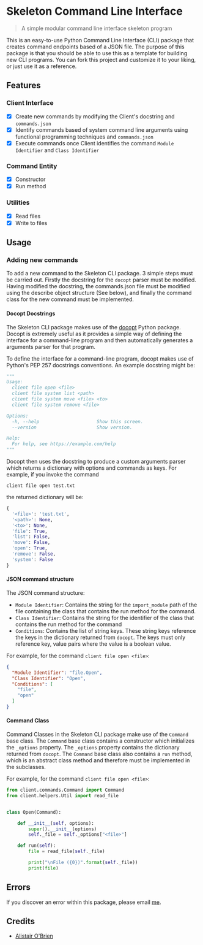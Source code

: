 # Skeleton Command Line Interface

> A simple modular command line interface skeleton program

This is an easy-to-use Python Command Line Interface (CLI) package that creates command endpoints based of a JSON file.
The purpose of this package is that you should be able to use this as a template for building new CLI programs.
You can fork this project and customize it to your liking, or just use it as a reference.

## Features

### Client Interface
- [x] Create new commands by modifying the Client's docstring and `commands.json`
- [x] Identify commands based of system command line arguments using functional programming techniques and `commands.json`
- [x] Execute commands once Client identifies the command `Module Identifier` and `Class Identifier`

### Command Entity
- [x] Constructor
- [x] Run method

### Utilities
- [x] Read files
- [x] Write to files

## Usage

### Adding new commands

To add a new command to the Skeleton CLI package. 3 simple steps must be carried out.
Firstly the docstring for the `docopt` parser must be modified. Having modified the docstring, the commands.json file must
be modified using the describe object structure (See below), and finally the command class for the new command must be implemented.

#### Docopt Docstrings

The Skeleton CLI package makes use of the [docopt](http://docopt.org/) Python package. Docopt is extremely useful as it
provides a simple way of defining the interface for a command-line program and then automatically generates a
arguments parser for that program.

To define the interface for a command-line program, docopt makes use of Python's PEP 257 docstrings conventions. An example docstring might be:
```python
"""
Usage:
  client file open <file>
  client file system list <path>
  client file system move <file> <to>
  client file system remove <file>

Options:
  -h, --help                     Show this screen.
  --version                      Show version.

Help:
  For help, see https://example.com/help
"""
```

Docopt then uses the docstring to produce a custom arguments parser which returns a dictionary with options and commands as keys.
For example, if you invoke the command
```shell
client file open test.txt
```

the returned dictionary will be:
```python
{
  '<file>': 'test.txt',
  '<path>': None,
  '<to>': None,
  'file': True,
  'list': False,
  'move': False,
  'open': True,
  'remove': False,
  'system': False
}
```

#### JSON command structure

The JSON command structure:
- `Module Identifier`: Contains the string for the `import_module` path of the file containing the class that contains the run method for the command.
- `Class Identifier`: Contains the string for the identifier of the class that contains the run method for the command
- `Conditions`: Contains the list of string keys. These string keys reference the keys in the dictionary returned from `docopt`. The keys must only reference key, value pairs where the value is a boolean value.

For example, for the command `client file open <file>`:

```json
{
  "Module Identifier": "file.Open",
  "Class Identifier": "Open",
  "Conditions": [
    "file",
    "open"
  ]
}
```

#### Command Class

Command Classes in the Skeleton CLI package make use of the `Command` base class. The `Command` base class contains a constructor which initializes the `_options` property. The `_options` property contains the dictionary returned from `docopt`.
The `Command` base class also contains a `run` method, which is an abstract class method and therefore must be implemented in the subclasses.


For example, for the command `client file open <file>`:
```python
from client.commands.Command import Command
from client.helpers.Util import read_file


class Open(Command):

    def __init__(self, options):
        super().__init__(options)
        self._file = self._options["<file>"]

    def run(self):
        file = read_file(self._file)

        print("\nFile ({0})".format(self._file))
        print(file)
```

## Errors
If you discover an error within this package, please email [me](mailto:alistair.o'brien@ellesmere.com).

## Credits
- [Alistair O'Brien](https://github.com/johnyob)
